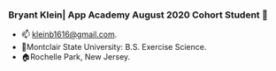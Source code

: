 ### Bryant Klein| App Academy August 2020 Cohort Student 👋


- :mailbox: kleinb1616@gmail.com.
- :school:Montclair State University: B.S. Exercise Science.
- :house:Rochelle Park, New Jersey.

